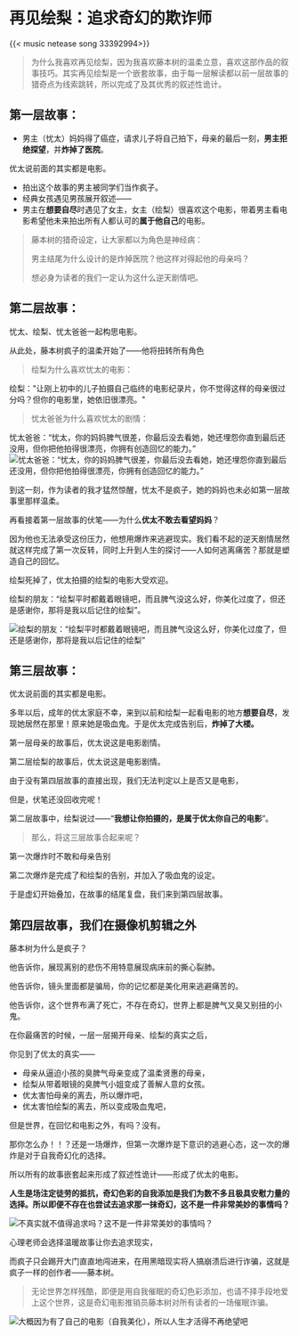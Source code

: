 # 再见绘梨：追求奇幻的欺诈师


{{< music netease song 33392994>}}

> 为什么我喜欢再见绘梨，因为我喜欢藤本树的温柔立意，喜欢这部作品的叙事技巧。其实再见绘梨是一个嵌套故事，由于每一层解读都以前一层故事的猎奇点为线索跳转，所以完成了及其优秀的叙述性诡计。

## 第一层故事：

- 男主（忧太）妈妈得了癌症，请求儿子将自己拍下，母亲的最后一刻，**男主拒绝探望**，并**炸掉了医院**。

优太说前面的其实都是电影。

- 拍出这个故事的男主被同学们当作疯子。
- 经典女孩遇见男孩展开叙述——
- 男主在**想要自尽**时遇见了女主，女主（绘梨）很喜欢这个电影，带着男主看电影希望他未来拍出所有人都认可的**属于他自己**的电影。

> 藤本树的猎奇设定，让大家都以为角色是神经病：
>
> 男主结尾为什么设计的是炸掉医院？他这样对得起他的母亲吗？
>
> 想必身为读者的我们一定认为这什么逆天剧情吧。

## 第二层故事：

忧太、绘梨、忧太爸爸一起构思电影。

从此处，藤本树疯子的温柔开始了——他将扭转所有角色

> 绘梨为什么喜欢忧太的电影：

绘梨："让刚上初中的儿子拍摄自己临终的电影纪录片，你不觉得这样的母亲很过分吗？但你的电影里，她依旧很漂亮。"

> 忧太爸爸为什么喜欢忧太的剧情：

忧太爸爸：“忧太，你的妈妈脾气很差，你最后没去看她，她还埋怨你直到最后还没用，但你把他拍得很漂亮，你拥有创造回忆的能力。”
![忧太爸爸：“忧太，你的妈妈脾气很差，你最后没去看她，她还埋怨你直到最后还没用，但你把他拍得很漂亮，你拥有创造回忆的能力。”](/img/再见绘梨.zh-cn-20240523115422923.webp)

到这一刻，作为读者的我才猛然惊醒，忧太不是疯子，她的妈妈也未必如第一层故事里那样温柔。

再看接着第一层故事的伏笔——为什么**优太不敢去看望妈妈**？

因为他也无法承受这份压力，他想用爆炸来逃避现实。我们看不起的逆天剧情居然就这样完成了第一次反转，同时上升到人生的探讨——人如何逃离痛苦？那就是塑造自己的回忆。

绘梨死掉了，优太拍摄的绘梨的电影大受欢迎。

绘梨的朋友：“绘梨平时都戴着眼镜吧，而且脾气没这么好，你美化过度了，但还是感谢你，那将是我以后记住的绘梨”。

![绘梨的朋友：“绘梨平时都戴着眼镜吧，而且脾气没这么好，你美化过度了，但还是感谢你，那将是我以后记住的绘梨”](/img/再见绘梨.zh-cn-20240523115442574.webp)

## 第三层故事：

优太说前面的其实都是电影。

多年以后，成年的优太家庭不幸，来到以前和绘梨一起看电影的地方**想要自尽**，发现她居然在那里！原来她是吸血鬼。于是优太完成告别后，**炸掉了大楼。**

第一层母亲的故事后，优太说这是电影剧情。

第二层绘梨的故事后，优太说这是电影剧情。

由于没有第四层故事的直接出现，我们无法判定以上是否又是电影，

但是，伏笔还没回收完呢！

第二层故事中，绘梨说过——“**我想让你拍摄的，是属于优太你自己的电影**”。

> 那么，将这三层故事合起来呢？

第一次爆炸时不敢和母亲告别

第二次爆炸是完成了和绘梨的告别，并加入了吸血鬼的设定。

于是虚幻开始叠加，在故事的结尾复盘，我们来到第四层故事。

## 第四层故事，我们在摄像机剪辑之外

藤本树为什么是疯子？

他告诉你，展现离别的悲伤不用特意展现病床前的撕心裂肺。

他告诉你，镜头里面都是骗局，你的记忆都是美化用来逃避痛苦的。

他告诉你，这个世界布满了死亡，不存在奇幻，世界上都是脾气又臭又别扭的小鬼。

在你最痛苦的时候，一层一层揭开母亲、绘梨的真实之后，

你见到了优太的真实——

- 母亲从逼迫小孩的臭脾气母亲变成了温柔贤惠的母亲，
- 绘梨从带着眼镜的臭脾气小姐变成了善解人意的女孩。
- 优太害怕母亲的离去，所以爆炸吧，
- 优太害怕绘梨的离去，所以变成吸血鬼吧，

但是世界，在回忆和电影之外，有吗？没有。

那你怎么办！！？还是一场爆炸，但第一次爆炸是下意识的逃避心态，这一次的爆炸是对于自我奇幻化的选择。

所以所有的故事嵌套起来形成了叙述性诡计——形成了优太的电影。

 **人生是场注定徒劳的抵抗，奇幻色彩的自我添加是我们为数不多且极具安慰力量的选择。所以即便不存在也尝试去追求那一抹奇幻，这不是一件非常美妙的事情吗？**

![不真实就不值得追求吗？这不是一件非常美妙的事情吗？](/img/再见绘梨.zh-cn-20240523115506321.webp)

心理老师会选择温暖故事让你去追求现实，

而疯子只会踢开大门直直地闯进来，在用黑暗现实将人搞崩溃后进行诈骗，这就是疯子一样的创作者——藤本树。

> 无论世界怎样残酷，即便是用自我催眠的奇幻色彩添加，也请不择手段地爱上这个世界，这是奇幻电影推销员藤本树对所有读者的一场催眠诈骗。

![大概因为有了自己的电影（自我美化），所以人生才活得不再绝望吧](/img/再见绘梨.zh-cn-20240523115526326.webp)


